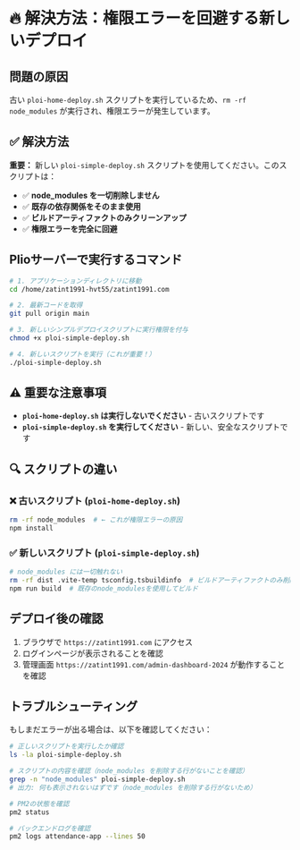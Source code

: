 # 🔥 解決方法：権限エラーを回避する新しいデプロイ

## 問題の原因

古い `ploi-home-deploy.sh` スクリプトを実行しているため、`rm -rf node_modules` が実行され、権限エラーが発生しています。

## ✅ 解決方法

**重要：** 新しい `ploi-simple-deploy.sh` スクリプトを使用してください。このスクリプトは：

- ✅ **node_modules を一切削除しません**
- ✅ **既存の依存関係をそのまま使用**
- ✅ **ビルドアーティファクトのみクリーンアップ**
- ✅ **権限エラーを完全に回避**

## Plioサーバーで実行するコマンド

```bash
# 1. アプリケーションディレクトリに移動
cd /home/zatint1991-hvt55/zatint1991.com

# 2. 最新コードを取得
git pull origin main

# 3. 新しいシンプルデプロイスクリプトに実行権限を付与
chmod +x ploi-simple-deploy.sh

# 4. 新しいスクリプトを実行（これが重要！）
./ploi-simple-deploy.sh
```

## ⚠️ 重要な注意事項

- **`ploi-home-deploy.sh` は実行しないでください** - 古いスクリプトです
- **`ploi-simple-deploy.sh` を実行してください** - 新しい、安全なスクリプトです

## 🔍 スクリプトの違い

### ❌ 古いスクリプト (`ploi-home-deploy.sh`)
```bash
rm -rf node_modules  # ← これが権限エラーの原因
npm install
```

### ✅ 新しいスクリプト (`ploi-simple-deploy.sh`)
```bash
# node_modules には一切触れない
rm -rf dist .vite-temp tsconfig.tsbuildinfo  # ビルドアーティファクトのみ削除
npm run build  # 既存のnode_modulesを使用してビルド
```

## デプロイ後の確認

1. ブラウザで `https://zatint1991.com` にアクセス
2. ログインページが表示されることを確認
3. 管理画面 `https://zatint1991.com/admin-dashboard-2024` が動作することを確認

## トラブルシューティング

もしまだエラーが出る場合は、以下を確認してください：

```bash
# 正しいスクリプトを実行したか確認
ls -la ploi-simple-deploy.sh

# スクリプトの内容を確認（node_modules を削除する行がないことを確認）
grep -n "node_modules" ploi-simple-deploy.sh
# 出力: 何も表示されないはずです（node_modules を削除する行がないため）

# PM2の状態を確認
pm2 status

# バックエンドログを確認
pm2 logs attendance-app --lines 50
```


